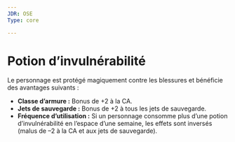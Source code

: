 ```yaml
---
JDR: OSE
Type: core

---
```

# Potion d’invulnérabilité

Le personnage est protégé magiquement contre les blessures et bénéficie des avantages suivants :

- **Classe d’armure :** Bonus de +2 à la CA.
- **Jets de sauvegarde :** Bonus de +2 à tous les jets de sauvegarde.
- **Fréquence d’utilisation :** Si un personnage consomme plus d’une potion d’invulnérabilité en l’espace d’une semaine, les effets sont inversés (malus de –2 à la CA et aux jets de sauvegarde).